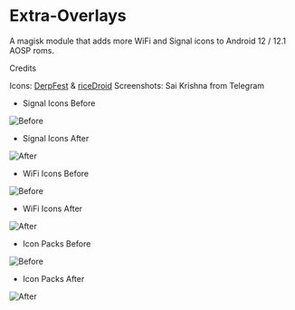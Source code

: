 # Extra-Overlays
A magisk module that adds more WiFi and Signal icons to Android 12 / 12.1 AOSP roms.

Credits

Icons: [DerpFest](https://github.com/DerpFest-12) & [riceDroid](https://github.com/riceDroid)
Screenshots: Sai Krishna from Telegram

- Signal Icons Before
 
![Before](https://github.com/MrErenK/Extra-Overlays/blob/screenshots/signal_icons/before.jpg?raw=true)

- Signal Icons After

![After](https://github.com/MrErenK/Extra-Overlays/blob/screenshots/signal_icons/after.jpg?raw=true)

- WiFi Icons Before
 
![Before](https://github.com/MrErenK/Extra-Overlays/blob/screenshots/wifi_icons/before.jpg?raw=true)

- WiFi Icons After
 
![After](https://github.com/MrErenK/Extra-Overlays/blob/screenshots/wifi_icons/after.jpg?raw=true)

- Icon Packs Before
 
![Before](https://github.com/MrErenK/Extra-Overlays/blob/screenshots/icon_packs/before.jpg?raw=true)

- Icon Packs After
 
![After](https://github.com/MrErenK/Extra-Overlays/blob/screenshots/icon_packs/after.jpg?raw=true)